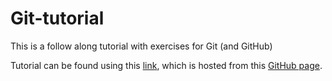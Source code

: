 # Git-tutorial
This is a follow along tutorial with exercises for Git (and GitHub)

Tutorial can be found using this [link](https://andrewmoles2.github.io/Git-tutorial/), which is hosted from this [GitHub page](https://github.com/andrewmoles2/Git-tutorial).
